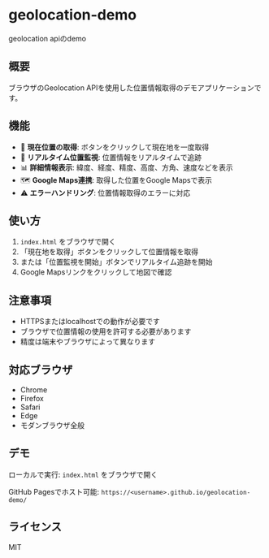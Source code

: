 # geolocation-demo

geolocation apiのdemo

## 概要

ブラウザのGeolocation APIを使用した位置情報取得のデモアプリケーションです。

## 機能

- 📍 **現在位置の取得**: ボタンをクリックして現在地を一度取得
- 🔄 **リアルタイム位置監視**: 位置情報をリアルタイムで追跡
- 📊 **詳細情報表示**: 緯度、経度、精度、高度、方角、速度などを表示
- 🗺️ **Google Maps連携**: 取得した位置をGoogle Mapsで表示
- ⚠️ **エラーハンドリング**: 位置情報取得のエラーに対応

## 使い方

1. `index.html` をブラウザで開く
2. 「現在地を取得」ボタンをクリックして位置情報を取得
3. または「位置監視を開始」ボタンでリアルタイム追跡を開始
4. Google Mapsリンクをクリックして地図で確認

## 注意事項

- HTTPSまたはlocalhostでの動作が必要です
- ブラウザで位置情報の使用を許可する必要があります
- 精度は端末やブラウザによって異なります

## 対応ブラウザ

- Chrome
- Firefox
- Safari
- Edge
- モダンブラウザ全般

## デモ

ローカルで実行: `index.html` をブラウザで開く

GitHub Pagesでホスト可能: `https://<username>.github.io/geolocation-demo/`

## ライセンス

MIT
